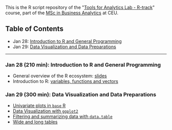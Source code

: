 This is the R script repository of the "[Tools for Analytics Lab - R-track](http://economics.ceu.edu/courses/1-tools-analytics-lab-r-track)" course, part of the [MSc in Business Analytics](http://business.ceu.edu/msc-in-business-analytics) at CEU.

## Table of Contents
* Jan 28: [Introduction to R and General Programming](#jan-28-210-min-introduction-to-r-and-general-programming)
* Jan 29: [Data Visualization and Data Preparations](#jan-29-300-min-data-visualization-and-data-preparations)

---

### Jan 28 (210 min): Introduction to R and General Programming

* General overview of the R ecosystem: [slides](http://bit.ly/CEU-R-1)
* Introduction to R: [variables, functions and vectors](blob/2017/1.R)

### Jan 29 (300 min): Data Visualization and Data Preparations

* [Univariate plots in `base` R](blob/2017/2.R#L55)
* [Data Visualization with `ggplot2`](blob/2017/2.R#L78)
* [Filtering and summarizing data with `data.table`](blob/2017/2.R#L253)
* [Wide and long tables](blob/2017/2.R#L351)
